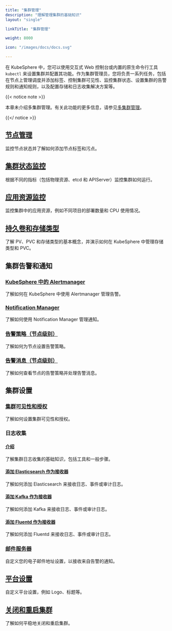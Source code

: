 ```yaml
---
title: "集群管理"
description: "理解管理集群的基础知识"
layout: "single"

linkTitle: "集群管理"

weight: 8000

icon: "/images/docs/docs.svg"

---
```


在 KubeSphere 中，您可以使用交互式 Web 控制台或内置的原生命令行工具 `kubectl` 来设置集群并配置其功能。作为集群管理员，您将负责一系列任务，包括在节点上管理调度并添加标签、控制集群可见性、​​监控集群状态、设置集群的告警规则和通知规则，以及配置存储和日志收集解决方案等。

{{< notice note >}}

本章未介绍多集群管理。有关此功能的更多信息，请参见[多集群管理](../multicluster-management/)。

{{</ notice >}}

## [节点管理](../cluster-administration/nodes/)

监控节点状态并了解如何添加节点标签和污点。

## [集群状态监控](../cluster-administration/cluster-status-monitoring/)

根据不同的指标（包括物理资源、etcd 和 APIServer）监控集群如何运行。

## [应用资源监控](../cluster-administration/application-resources-monitoring/)

监控集群中的应用资源，例如不同项目的部署数量和 CPU 使用情况。

## [持久卷和存储类型](../cluster-administration/persistent-volume-and-storage-class/)

了解 PV、PVC 和存储类型的基本概念，并演示如何在 KubeSphere 中管理存储类型和 PVC。

## 集群告警和通知

### [KubeSphere 中的 Alertmanager](../cluster-administration/cluster-wide-alerting-and-notification/alertmanager/)

了解如何在 KubeSphere 中使用 Alertmanager 管理告警。

### [Notification Manager](../cluster-administration/cluster-wide-alerting-and-notification/notification-manager/)

了解如何使用 Notification Manager 管理通知。

### [告警策略（节点级别）](../cluster-administration/cluster-wide-alerting-and-notification/alerting-policy/)

了解如何为节点设置告警策略。

### [告警消息（节点级别）](../cluster-administration/cluster-wide-alerting-and-notification/alerting-message/)

了解如何查看节点的告警策略并处理告警消息。

## 集群设置

### [集群可见性和授权](../cluster-administration/cluster-settings/cluster-visibility-and-authorization/)

了解如何设置集群可见性和授权。

### 日志收集

#### [介绍](../cluster-administration/cluster-settings/log-collections/introduction/)

了解集群日志收集的基础知识，包括工具和一般步骤。

#### [添加 Elasticsearch 作为接收器](../cluster-administration/cluster-settings/log-collections/add-es-as-receiver/)

了解如何添加 Elasticsearch 来接收日志、事件或审计日志。

#### [添加 Kafka 作为接收器](../cluster-administration/cluster-settings/log-collections/add-kafka-as-receiver/)

了解如何添加 Kafka 来接收日志、事件或审计日志。

#### [添加 Fluentd 作为接收器](../cluster-administration/cluster-settings/log-collections/add-fluentd-as-receiver/)

了解如何添加 Fluentd 来接收日志、事件或审计日志。

### [邮件服务器](../cluster-administration/cluster-settings/mail-server/)

自定义您的电子邮件地址设置，以接收来自告警的通知。

## [平台设置](../cluster-administration/platform-settings/)

自定义平台设置，例如 Logo、标题等。

## [关闭和重启集群](../cluster-administration/shut-down-and-restart-cluster-gracefully/)

了解如何平稳地关闭和重启集群。
